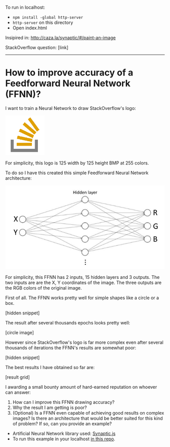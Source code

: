 To run in localhost:

- `npm install -global http-server`
- `http-server` on this directory
- Open index.html

Insipired in: http://caza.la/synaptic/#/paint-an-image

StackOverflow question: [link]

---

# How to improve accuracy of a Feedforward Neural Network (FFNN)?

I want to train a Neural Network to draw StackOverflow's logo:

![](./so.bmp)

For simplicity, this logo is 125 width by 125 height BMP at 255 colors.

To do so I have this created this simple Feedforward Neural Network architecture:

![](./architecture.jpg)

For simplicity, this FFNN has 2 inputs, 15 hidden layers and 3 outputs. The two inputs are are the X, Y coordinates of the image. The three outputs are the RGB colors of the original image.

First of all. The FFNN works pretty well for simple shapes like a circle or a box.

[hidden snippet]

The result after several thousands epochs looks pretty well:

[circle image]

However since StackOverflow's logo is far more complex even after several thousands of iterations the FFNN's results are somewhat poor:

[hidden snippet]

The best results I have obtained so far are:

[result grid]

I awarding a small bounty amount of hard-earned reputation on whoever can answer:

 1. How can I improve this FFNN drawing accuracy?
 2. Why the result I am getting is poor?
 3. (Optional) Is a FFNN even capable of achieving good results on complex images? Is there an architecture that would be better suited for this kind of problem? If so, can you provide an example?

 - Artificial Neural Network library used: [Synaptic.js](https://caza.la/synaptic/)
 - To run this example in your localhost [in this repo](https://github.com/adelriosantiago/paint-stackoverflow-logo-with-ml).